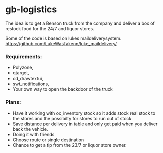 # gb-logistics

The idea is to get a Benson truck from the company and deliver a box of restock food for the 24/7 and liquor stores.


Some of the code is based on lukes maildeliverysystem. https://github.com/LukeWasTakenn/luke_maildelivery/

### Requirements:


* Polyzone,
* qtarget,
* cd_drawtextui,
* swt_notifications,
* Your own way to open the backdoor of the truck

### Plans:
* Have it working with ox_inventory stock so it adds stock real stock to the stores and the possibilty for stores to run out of stock
* Save distance per delivery in table and only get paid when you deliver back the vehicle.
* Doing it with friends
* Choose route or single destination
* Chance to get a tip from the 23/7 or liquor store owner.
